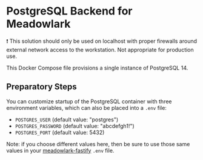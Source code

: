 # PostgreSQL Backend for Meadowlark

:exclamation: This solution should only be used on localhost with proper firewalls around
external network access to the workstation. Not appropriate for production use.

This Docker Compose file provisions a single instance of PostgreSQL 14.

## Preparatory Steps

You can customize startup of the PostgreSQL container with three environment variables, which can also
be placed into a `.env` file:

* `POSTGRES_USER` (default value: "postgres")
* `POSTGRES_PASSWORD` (default value: "abcdefgh1!")
* `POSTGRES_PORT` (default value: 5432)

Note: if you choose different values here, then be sure to use those same values
in your [meadowlark-fastify](../../../services/meadowlark-fastify) `.env` file.
